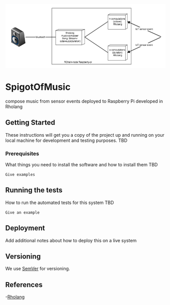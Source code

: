 ![deployment-model](docs/diagrams/deployment-model.jpg)

# SpigotOfMusic
compose music from sensor events deployed to Raspberry Pi developed in Rholang

## Getting Started

These instructions will get you a copy of the project up and running on your local machine for development and testing purposes.
TBD

### Prerequisites

What things you need to install the software and how to install them
TBD

```
Give examples
```

## Running the tests

How to run the automated tests for this system
TBD

```
Give an example
```

## Deployment

Add additional notes about how to deploy this on a live system

## Versioning

We use [SemVer](http://semver.org/) for versioning. 

## References
-[Rholang](https://github.com/rchain/rchain/tree/master/rholang)   
